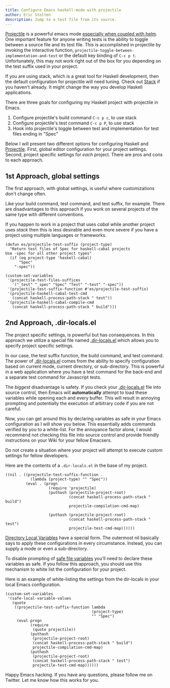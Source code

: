 ```yaml
---
title: Configure Emacs haskell-mode with projectile
author: Eric Stolten
description: Jump to a test file from its source.
---
```


[Projectile](http://batsov.com/projectile/) is a powerful emacs mode
[especially when coupled with helm](http://tuhdo.github.io/helm-projectile.html). One
important feature for anyone writing tests is the ability to toggle
between a source file and its test file. This is accomplished in
projectile by invoking the interactive function,
`projectile-toggle-between-implementation-and-test` or the default key
binding of `C-c p t`. Unfortunately, this may not work right out of
the box for you depending on the test suffix used in your project.

If you are using stack, which is a great tool for Haskell development,
then the default configuration for projectile will need tuning. Check
out [Stack](https://github.com/commercialhaskell/stack) if you haven't
already. It might change the way you develop Haskell applications.

There are three goals for configuring my Haskell project with
projectile in Emacs.

1. Configure projectile's build command `C-c p c`, to use stack
1. Configure projectile's test command `C-c p P`, to use stack
1. Hook into projectile's toggle between test and implementation for test files ending in "Spec"

Below I will present two different options for configuring Haskell and
[Projectile](http://batsov.com/projectile/). First, global editor
configuration for your project settings. Second, project specific
settings for _each_ project. There are pros and cons to each approach.

## 1st Approach, global settings

The first approach, with global settings, is useful where
customizations don't change often.

Like your build command, test command, and test suffix, for
example. There are disadvantages to this approach if you work on
several projects of the same type with different conventions.

If you happen to work in a project that uses _cabal_ while another
project uses _stack_ then this is less desirable and even more severe
if you have a project using multiple languages or frameworks.

~~~ {.sourceCode .lisp}
(defun es/projectile-test-suffix (project-type)
  "Return test files of Spec for haskell-cabal projects
Use -spec for all other project types"
  (if (eq project-type 'haskell-cabal)
      "Spec"
    "-spec"))

(custom-set-variables
 '(projectile-test-files-suffices
   '("_test" "_spec" "Spec" "Test" "-test" "-spec"))
 '(projectile-test-suffix-function #'es/projectile-test-suffix)
 '(projectile-haskell-cabal-test-cmd
   (concat haskell-process-path-stack " test"))
 '(projectile-haskell-cabal-compile-cmd
   (concat haskell-process-path-stack " build")))
~~~

## 2nd Approach, .dir-locals.el

The project specific settings, is powerful but has consequences. In
this approach we utilize a special file named
[.dir-locals.el](http://www.gnu.org/software/emacs/manual/html_node/emacs/Directory-Variables.html#Directory-Variables)
which allows you to specify project specific settings.

In our case, the test suffix function, the build command, and test
command. The power of
[.dir-locals.el](http://www.gnu.org/software/emacs/manual/html_node/emacs/Directory-Variables.html#Directory-Variables)
comes from the ability to specify configuration based on current mode,
current directory, or sub-directory. This is powerful in a web
application where you have a test command for the back-end and a
separate test command for Javascript tests.

The _biggest_ disadvantage is safety. If you check your
[.dir-locals.el](http://www.gnu.org/software/emacs/manual/html_node/emacs/Directory-Variables.html#Directory-Variables)
file into source control, then Emacs will **automatically** attempt to
load these variables while opening each and every buffer. This will
result in annoying prompting and potentially the execution of
arbitrary code if you are not careful.

Now, you can get around this by declaring variables as safe in your
Emacs configuration as I will show you below. This essentially adds
commands verified by you to a white-list. For the annoyance factor
alone, I would recommend not checking this file into source control
and provide friendly instructions on your Wiki for your fellow
Emacsers.

Do not create a situation where your project will attempt to execute
custom settings for fellow developers.

Here are the contents of a `.dir-locals.el` in the base of my project.

~~~ {.sourceCode .lisp}
((nil . ((projectile-test-suffix-function .
           (lambda (project-type) "" "Spec"))
         (eval . (progn
                   (require 'projectile)
                   (puthash (projectile-project-root)
                            (concat haskell-process-path-stack " build")
                            projectile-compilation-cmd-map)

                   (puthash (projectile-project-root)
                            (concat haskell-process-path-stack " test")
                            projectile-test-cmd-map))))))
~~~

[Directory Local Variables](http://www.gnu.org/software/emacs/manual/html_node/emacs/Directory-Variables.html#Directory-Variables)
have a special form. The outermost nil basically says to apply these
configurations in every circumstance. Instead, you can supply a mode
or even a sub-directory.

To disable prompting of
[safe file variables](http://www.gnu.org/software/emacs/manual/html_node/emacs/Safe-File-Variables.html#Safe-File-Variables)
you'll need to declare these variables as safe. If you follow this
approach, you should use this mechanism to white list the
configuration for your project.

Here is an example of white-listing the settings from the dir-locals in
your local Emacs configuration.

~~~ {.sourceCode .lisp}
(custom-set-variables
 '(safe-local-variable-values
   (quote
    ((projectile-test-suffix-function lambda
                                      (project-type)
                                      "" "Spec")
     (eval progn
           (require
            (quote projectile))
           (puthash
            (projectile-project-root)
            (concat haskell-process-path-stack " build")
            projectile-compilation-cmd-map)
           (puthash
            (projectile-project-root)
            (concat haskell-process-path-stack " test")
            projectile-test-cmd-map))))))

~~~

Happy Emacs hacking. If you have any questions, please follow me on
Twitter. Let me know how this works for you.
